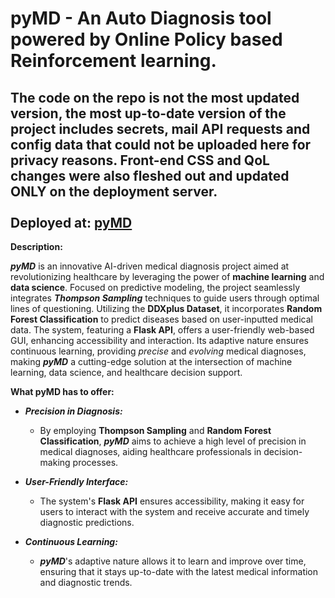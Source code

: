 <h1>pyMD - An Auto Diagnosis tool powered by Online Policy based Reinforcement learning.</h1>
<h2>The code on the repo is not the most updated version, the most up-to-date version of the project includes secrets, mail API requests and config data that could not be uploaded here for privacy reasons. Front-end CSS and QoL changes were also fleshed out and updated ONLY on the deployment server.
<br>
<br> 
Deployed at: <a href= 'https://www.kingzel.pythonanywhere.com'>pyMD</a></h2>

**Description:**

**_pyMD_** is an innovative AI-driven medical diagnosis project aimed at revolutionizing healthcare by leveraging the power of **machine learning** and **data science**. Focused on predictive modeling, the project seamlessly integrates **_Thompson Sampling_** techniques to guide users through optimal lines of questioning. Utilizing the **DDXplus Dataset**, it incorporates **Random Forest Classification** to predict diseases based on user-inputted medical data. The system, featuring a **Flask API**, offers a user-friendly web-based GUI, enhancing accessibility and interaction. Its adaptive nature ensures continuous learning, providing _precise_ and _evolving_ medical diagnoses, making **_pyMD_** a cutting-edge solution at the intersection of machine learning, data science, and healthcare decision support.

**What pyMD has to offer:**

- **_Precision in Diagnosis:_**
  - By employing **Thompson Sampling** and **Random Forest Classification**, **_pyMD_** aims to achieve a high level of precision in medical diagnoses, aiding healthcare professionals in decision-making processes.

- **_User-Friendly Interface:_**
  - The system's **Flask API** ensures accessibility, making it easy for users to interact with the system and receive accurate and timely diagnostic predictions.

- **_Continuous Learning:_**
  - **_pyMD_**'s adaptive nature allows it to learn and improve over time, ensuring that it stays up-to-date with the latest medical information and diagnostic trends.

